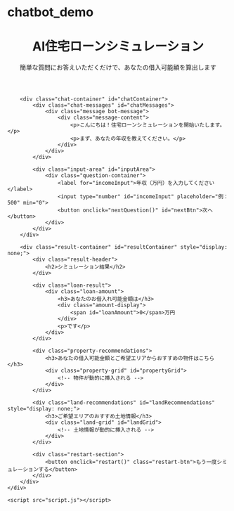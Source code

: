 # chatbot_demo<!DOCTYPE html>
<html lang="ja">
<head>
    <meta charset="UTF-8">
    <meta name="viewport" content="width=device-width, initial-scale=1.0">
    <title>AI住宅ローンシミュレーション</title>
    <link rel="stylesheet" href="styles.css">
</head>
<body>
    <div class="container">
        <header class="header">
            <h1>AI住宅ローンシミュレーション</h1>
            <p>簡単な質問にお答えいただくだけで、あなたの借入可能額を算出します</p>
        </header>

        <div class="chat-container" id="chatContainer">
            <div class="chat-messages" id="chatMessages">
                <div class="message bot-message">
                    <div class="message-content">
                        <p>こんにちは！住宅ローンシミュレーションを開始いたします。</p>
                        <p>まず、あなたの年収を教えてください。</p>
                    </div>
                </div>
            </div>

            <div class="input-area" id="inputArea">
                <div class="question-container">
                    <label for="incomeInput">年収（万円）を入力してください</label>
                    <input type="number" id="incomeInput" placeholder="例：500" min="0">
                    <button onclick="nextQuestion()" id="nextBtn">次へ</button>
                </div>
            </div>
        </div>

        <div class="result-container" id="resultContainer" style="display: none;">
            <div class="result-header">
                <h2>シミュレーション結果</h2>
            </div>
            
            <div class="loan-result">
                <div class="loan-amount">
                    <h3>あなたのお借入れ可能金額は</h3>
                    <div class="amount-display">
                        <span id="loanAmount">0</span>万円
                    </div>
                    <p>です</p>
                </div>
            </div>

            <div class="property-recommendations">
                <h3>あなたの借入可能金額とご希望エリアからおすすめの物件はこちら</h3>
                <div class="property-grid" id="propertyGrid">
                    <!-- 物件が動的に挿入される -->
                </div>
            </div>

            <div class="land-recommendations" id="landRecommendations" style="display: none;">
                <h3>ご希望エリアのおすすめ土地情報</h3>
                <div class="land-grid" id="landGrid">
                    <!-- 土地情報が動的に挿入される -->
                </div>
            </div>

            <div class="restart-section">
                <button onclick="restart()" class="restart-btn">もう一度シミュレーションする</button>
            </div>
        </div>
    </div>

    <script src="script.js"></script>
</body>
</html>
